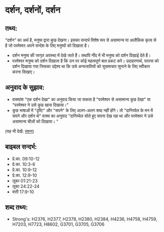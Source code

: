 # दर्शन, दर्शनों, दर्शन #

## तथ्य: ##

“दर्शन” का अर्थ है, मनुष्य द्वारा कुछ देखना। इसका सन्दर्भ विशेष रूप से असामान्य या अलौकिक कृत्य से है जो परमेश्वर अपने सन्देश के लिए मनुष्यों को दिखाता है।

* दर्शन मनुष्य की जागृत अवस्था में देखे जाते हैं। तथापि नींद में भी मनुष्य को दर्शन दिखाई देते हैं।
* परमेश्वर मनुष्य को दर्शन दिखाता है कि उन पर कोई महत्वपूर्ण बात प्रकट करे। उदाहरणार्थ, पतरस को दर्शन दिखाया गया जिसका उद्देश्य था कि उसे अन्यजातियों को सुसमाचार सुनाने के लिए स्वीकार करना सिखाए।

## अनुवाद के सुझाव: ##

* वाक्यांश "एक दर्शन देखा" का अनुवाद किया जा सकता है "परमेश्वर से असामान्य कुछ देखा" या "परमेश्वर ने उसे कुछ खास दिखाया।"
* कुछ भाषाओं में "दृष्टि" और "सपने" के लिए अलग-अलग शब्द नहीं होंगे। तो "दानिय्येल के मन में सपने और दर्शन थे" वाक्य का अनुवाद "दानिय्येल सोते हुए सपना देख रहा था और परमेश्वर ने उसे असामान्य चीज़ों को दिखाया। "

(यह भी देखें: [स्वप्न](../dream.md))

## बाइबल सन्दर्भ: ##

* प्रे.का. 09:10-12
* प्रे.का. 10:3-6
* प्रे.का. 10:9-12
* प्रे.का. 12:9-10
* लूका 01:21-23
* लूका 24:22-24
* मत्ती 17:9-10

## शब्द तथ्य: ##

* Strong's: H2376, H2377, H2378, H2380, H2384, H4236, H4758, H4759, H7203, H7723, H8602, G3701, G3705, G3706
